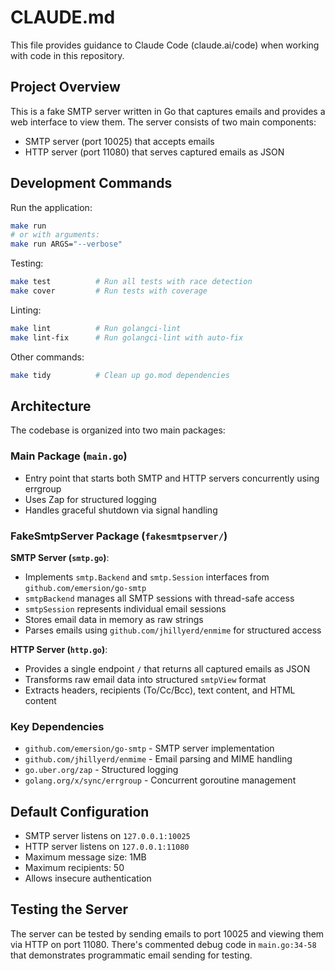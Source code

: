 # CLAUDE.md

This file provides guidance to Claude Code (claude.ai/code) when working with code in this repository.

## Project Overview

This is a fake SMTP server written in Go that captures emails and provides a web interface to view them. The server consists of two main components:
- SMTP server (port 10025) that accepts emails
- HTTP server (port 11080) that serves captured emails as JSON

## Development Commands

Run the application:
```bash
make run
# or with arguments:
make run ARGS="--verbose"
```

Testing:
```bash
make test          # Run all tests with race detection
make cover         # Run tests with coverage
```

Linting:
```bash
make lint          # Run golangci-lint
make lint-fix      # Run golangci-lint with auto-fix
```

Other commands:
```bash
make tidy          # Clean up go.mod dependencies
```

## Architecture

The codebase is organized into two main packages:

### Main Package (`main.go`)
- Entry point that starts both SMTP and HTTP servers concurrently using errgroup
- Uses Zap for structured logging
- Handles graceful shutdown via signal handling

### FakeSmtpServer Package (`fakesmtpserver/`)

**SMTP Server (`smtp.go`)**:
- Implements `smtp.Backend` and `smtp.Session` interfaces from `github.com/emersion/go-smtp`
- `smtpBackend` manages all SMTP sessions with thread-safe access
- `smtpSession` represents individual email sessions
- Stores email data in memory as raw strings
- Parses emails using `github.com/jhillyerd/enmime` for structured access

**HTTP Server (`http.go`)**:
- Provides a single endpoint `/` that returns all captured emails as JSON
- Transforms raw email data into structured `smtpView` format
- Extracts headers, recipients (To/Cc/Bcc), text content, and HTML content

### Key Dependencies
- `github.com/emersion/go-smtp` - SMTP server implementation
- `github.com/jhillyerd/enmime` - Email parsing and MIME handling
- `go.uber.org/zap` - Structured logging
- `golang.org/x/sync/errgroup` - Concurrent goroutine management

## Default Configuration

- SMTP server listens on `127.0.0.1:10025`
- HTTP server listens on `127.0.0.1:11080`
- Maximum message size: 1MB
- Maximum recipients: 50
- Allows insecure authentication

## Testing the Server

The server can be tested by sending emails to port 10025 and viewing them via HTTP on port 11080. There's commented debug code in `main.go:34-58` that demonstrates programmatic email sending for testing.